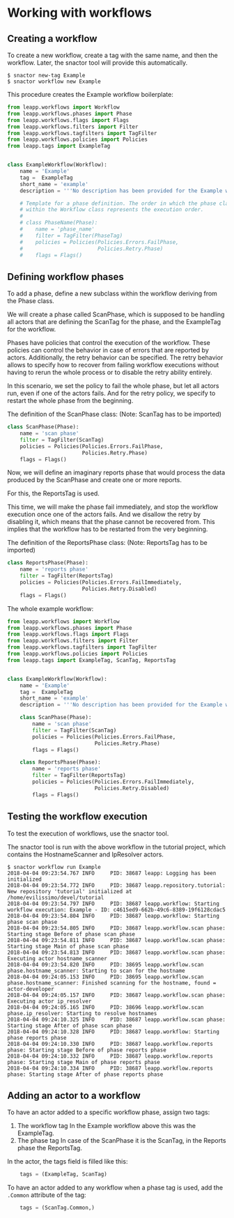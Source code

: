 # Working with workflows


## Creating a workflow

To create a new workflow, create a tag with the same name, and then the workflow. Later, the snactor tool
will provide this automatically.

```shell
$ snactor new-tag Example
$ snactor workflow new Example
```

This procedure creates the Example workflow boilerplate:

```python
from leapp.workflows import Workflow
from leapp.workflows.phases import Phase
from leapp.workflows.flags import Flags
from leapp.workflows.filters import Filter
from leapp.workflows.tagfilters import TagFilter
from leapp.workflows.policies import Policies
from leapp.tags import ExampleTag


class ExampleWorkflow(Workflow):
    name = 'Example'
    tag =  ExampleTag
    short_name = 'example'
    description = '''No description has been provided for the Example workflow.'''

    # Template for a phase definition. The order in which the phase classes are defined
    # within the Workflow class represents the execution order.
    #
    # class PhaseName(Phase):
    #    name = 'phase_name'
    #    filter = TagFilter(PhaseTag)
    #    policies = Policies(Policies.Errors.FailPhase,
    #                        Policies.Retry.Phase)
    #    flags = Flags()
```

## Defining workflow phases

To add a phase, define a new subclass within the workflow deriving from the Phase class.


We will create a phase called ScanPhase, which is supposed to be handling all actors that
are defining the ScanTag for the phase, and the ExampleTag for the workflow.


Phases have policies that control the execution of the workflow. These policies can control
the behavior in case of errors that are reported by actors. Additionally, the retry behavior
can be specified. The retry behavior allows to specify how to recover from failing workflow executions
without having to rerun the whole process or to disable the retry ability entirely. 

In this scenario, we set the policy to fail the whole phase, but let all actors run, even if
one of the actors fails. And for the retry policy, we specify to restart the whole phase from the beginning.

The definition of the ScanPhase class: (Note: ScanTag has to be imported)

```python
class ScanPhase(Phase):
	name = 'scan phase'
	filter = TagFilter(ScanTag)
    policies = Policies(Policies.Errors.FailPhase,
                        Policies.Retry.Phase)
    flags = Flags()
```

Now, we will define an imaginary reports phase that would process the data produced by
the ScanPhase and create one or more reports.

For this, the ReportsTag is used.

This time, we will make the phase fail immediately, and stop the workflow execution once one of the actors fails.
And we disallow the retry by disabling it, which means that the phase cannot be recovered from. This implies that the workflow has to be restarted from the very beginning.

The definition of the ReportsPhase class: (Note: ReportsTag has to be imported)

```python
class ReportsPhase(Phase):
	name = 'reports phase'
	filter = TagFilter(ReportsTag)
    policies = Policies(Policies.Errors.FailImmediately,
                        Policies.Retry.Disabled)
    flags = Flags()
```

The whole example workflow:

```python
from leapp.workflows import Workflow
from leapp.workflows.phases import Phase
from leapp.workflows.flags import Flags
from leapp.workflows.filters import Filter
from leapp.workflows.tagfilters import TagFilter
from leapp.workflows.policies import Policies
from leapp.tags import ExampleTag, ScanTag, ReportsTag


class ExampleWorkflow(Workflow):
    name = 'Example'
    tag =  ExampleTag
    short_name = 'example'
    description = '''No description has been provided for the Example workflow.'''

	class ScanPhase(Phase):
		name = 'scan phase'
		filter = TagFilter(ScanTag)
		policies = Policies(Policies.Errors.FailPhase,
							Policies.Retry.Phase)
		flags = Flags()

	class ReportsPhase(Phase):
		name = 'reports phase'
		filter = TagFilter(ReportsTag)
		policies = Policies(Policies.Errors.FailImmediately,
							Policies.Retry.Disabled)
		flags = Flags()
```


## Testing the workflow execution

To test the execution of workflows, use the snactor tool.

The snactor tool is run with the above workflow in the tutorial project, which contains the HostnameScanner
and IpResolver actors.

```shell
$ snactor workflow run Example
2018-04-04 09:23:54.767 INFO     PID: 38687 leapp: Logging has been initialized
2018-04-04 09:23:54.772 INFO     PID: 38687 leapp.repository.tutorial: New repository 'tutorial' initialized at /home/evilissimo/devel/tutorial
2018-04-04 09:23:54.797 INFO     PID: 38687 leapp.workflow: Starting workflow execution: Example - ID: c4615ed9-662b-49c6-8389-19f6128cdac5
2018-04-04 09:23:54.804 INFO     PID: 38687 leapp.workflow: Starting phase scan phase
2018-04-04 09:23:54.805 INFO     PID: 38687 leapp.workflow.scan phase: Starting stage Before of phase scan phase
2018-04-04 09:23:54.811 INFO     PID: 38687 leapp.workflow.scan phase: Starting stage Main of phase scan phase
2018-04-04 09:23:54.813 INFO     PID: 38687 leapp.workflow.scan phase: Executing actor hostname_scanner
2018-04-04 09:23:54.820 INFO     PID: 38695 leapp.workflow.scan phase.hostname_scanner: Starting to scan for the hostname
2018-04-04 09:24:05.153 INFO     PID: 38695 leapp.workflow.scan phase.hostname_scanner: Finished scanning for the hostname, found = actor-developer
2018-04-04 09:24:05.157 INFO     PID: 38687 leapp.workflow.scan phase: Executing actor ip_resolver
2018-04-04 09:24:05.165 INFO     PID: 38696 leapp.workflow.scan phase.ip_resolver: Starting to resolve hostnames
2018-04-04 09:24:10.325 INFO     PID: 38687 leapp.workflow.scan phase: Starting stage After of phase scan phase
2018-04-04 09:24:10.328 INFO     PID: 38687 leapp.workflow: Starting phase reports phase
2018-04-04 09:24:10.330 INFO     PID: 38687 leapp.workflow.reports phase: Starting stage Before of phase reports phase
2018-04-04 09:24:10.332 INFO     PID: 38687 leapp.workflow.reports phase: Starting stage Main of phase reports phase
2018-04-04 09:24:10.334 INFO     PID: 38687 leapp.workflow.reports phase: Starting stage After of phase reports phase
```

## Adding an actor to a workflow

To have an actor added to a specific workflow phase, assign two tags:
1. The workflow tag 
    In the Example workflow above this was the ExampleTag.    
2. The phase tag
    In case of the ScanPhase it is the ScanTag, in the Reports phase the ReportsTag.

In the actor, the tags field is filled like this:
```python
    tags = (ExampleTag, ScanTag)
```

To have an actor added to any workflow when a phase tag is used, add the `.Common` attribute of the tag:

```python
    tags = (ScanTag.Common,)
```



